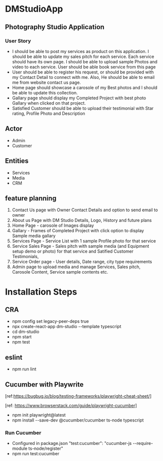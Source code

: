 # DMStudioApp

## Photography Studio Application

### User Story

- I should be able to post my services as product on this application. I should be able to update my sales pitch for each service. Each service should have its own page. I should be able to upload sample Photos and video to each service. User should be able book service from this page
- User should be able to register his request, or should be provided with my Contact Detail to connect with me. Also, He should be able to email me from website contact us page.
- Home page should showcase a carosole of my Best photos and I should be able to update this collection.
- Gallary page should display my Completed Project with best photo Gallary when clicked on that project.
- Satisfied Customer should be able to upload their testimonial with Star rating, Profile Photo and Description

## Actor

- Admin
- Customer

## Entities

- Services
- Media
- CRM

## feature planning

1. Contact Us page with Owner Contact Details and option to send email to owner
2. About us Page with DM Studio Details, Logo, History and future plans
3. Home Page - carosole of Images display
4. Gallary - Frames of Completed Project with click option to display Sample media gallary
5. Services Page - Service List with 1 sample Profile photo for that service
6. Service Sales Page - Sales pitch with sample media (and Equipment setup demo or photo) for that service and Satified Customer Testimonials,
7. Service Order page - User details, Date range, city type requirements
8. Admin page to upload media and manage Services, Sales pitch, Carosole Content, Service sample contents etc.

# Installation Steps

## CRA

- npm config set legacy-peer-deps true
- npx create-react-app dm-studio --template typescript
- cd dm-studio
- npm start
- npm test

## eslint

- npm run lint

## Cucumber with Playwrite

[ref:https://bugbug.io/blog/testing-frameworks/playwright-cheat-sheet/]

[ref: https://www.browserstack.com/guide/playwright-cucumber]

- npm init playwright@latest
- npm install --save-dev @cucumber/cucumber ts-node typescript

### Run Cucumber

- Configured in package.json
  "test:cucumber": "cucumber-js --require-module ts-node/register"
- npm run test:cucumber

